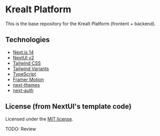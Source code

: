 # Krealt Platform

This is the base repository for the Krealt Platform (frontent + backend).

## Technologies

- [Next.js 14](https://nextjs.org/docs/getting-started)
- [NextUI v2](https://nextui.org/)
- [Tailwind CSS](https://tailwindcss.com/)
- [Tailwind Variants](https://tailwind-variants.org)
- [TypeScript](https://www.typescriptlang.org/)
- [Framer Motion](https://www.framer.com/motion/)
- [next-themes](https://github.com/pacocoursey/next-themes)
- [next-auth](https://next-auth.js.org/)

## License (from NextUI's template code)

Licensed under the [MIT license](https://github.com/nextui-org/next-app-template/blob/main/LICENSE).

TODO: Review
